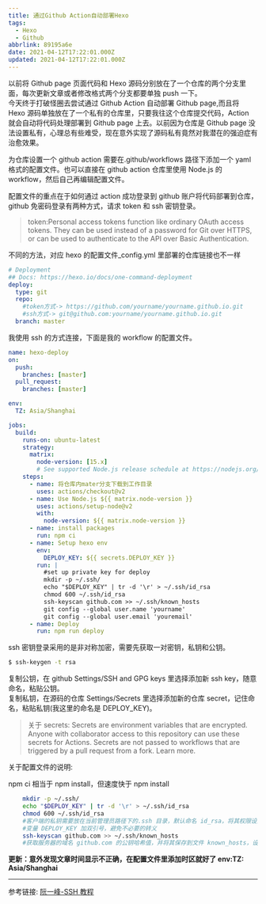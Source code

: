 ```yaml
---
title: 通过Github Action自动部署Hexo
tags:
  - Hexo
  - Github
abbrlink: 89195a6e
date: 2021-04-12T17:22:01.000Z
updated: 2021-04-12T17:22:01.000Z
---
```


以前将 Github page 页面代码和 Hexo 源码分别放在了一个仓库的两个分支里面，每次更新文章或者修改格式两个分支都要单独 push 一下。  
今天终于打破怪圈去尝试通过 Github Action 自动部署 Github page,而且将 Hexo 源码单独放在了一个私有的仓库里，只要我往这个仓库提交代码，Action 就会自动将代码处理部署到 Github page 上去。以前因为仓库是 Github page 没法设置私有，心理总有些难受，现在意外实现了源码私有竟然对我潜在的强迫症有治愈效果。

<!--more-->

为仓库设置一个 github action 需要在.github/workflows 路径下添加一个 yaml 格式的配置文件。也可以直接在 github action 仓库里使用 Node.js 的 workflow，然后自己再编辑配置文件。

配置文件的重点在于如何通过 action 成功登录到 github 账户将代码部署到仓库，github 免密码登录有两种方式，请求 token 和 ssh 密钥登录。

> token:Personal access tokens function like ordinary OAuth access tokens. They can be used instead of a password for Git over HTTPS, or can be used to authenticate to the API over Basic Authentication.

不同的方法，对应 hexo 的配置文件\_config.yml 里部署的仓库链接也不一样

```yaml
# Deployment
## Docs: https://hexo.io/docs/one-command-deployment
deploy:
  type: git
  repo:
    #token方式-> https://github.com/yourname/yourname.github.io.git
    #ssh方式-> git@github.com:yourname/yourname.github.io.git
  branch: master
```

我使用 ssh 的方式连接，下面是我的 workflow 的配置文件。

```yaml
name: hexo-deploy
on:
  push:
    branches: [master]
  pull_request:
    branches: [master]

env:
  TZ: Asia/Shanghai

jobs:
  build:
    runs-on: ubuntu-latest
    strategy:
      matrix:
        node-version: [15.x]
        # See supported Node.js release schedule at https://nodejs.org/en/about/releases/
    steps:
      - name: 将仓库内mater分支下载到工作目录
        uses: actions/checkout@v2
      - name: Use Node.js ${{ matrix.node-version }}
        uses: actions/setup-node@v2
        with:
          node-version: ${{ matrix.node-version }}
      - name: install packages
        run: npm ci
      - name: Setup hexo env
        env:
          DEPLOY_KEY: ${{ secrets.DEPLOY_KEY }}
        run: |
          #set up private key for deploy
          mkdir -p ~/.ssh/
          echo "$DEPLOY_KEY" | tr -d '\r' > ~/.ssh/id_rsa
          chmod 600 ~/.ssh/id_rsa
          ssh-keyscan github.com >> ~/.ssh/known_hosts
          git config --global user.name 'yourname'
          git config --global user.email 'youremail'
      - name: Deploy
        run: npm run deploy
```

ssh 密钥登录采用的是非对称加密，需要先获取一对密钥，私钥和公钥。

```bash
$ ssh-keygen -t rsa
```

复制公钥，在 github Settings/SSH and GPG keys 里选择添加新 ssh key，随意命名，粘贴公钥。  
复制私钥，在源码的仓库 Settings/Secrets 里选择添加新的仓库 secret，记住命名，粘贴私钥(我这里的命名是 DEPLOY_KEY)。

> 关于 secrets: Secrets are environment variables that are encrypted. Anyone with collaborator access to this repository can use these secrets for Actions.
> Secrets are not passed to workflows that are triggered by a pull request from a fork. Learn more.

关于配置文件的说明:

npm ci 相当于 npm install，但速度快于 npm install

```bash
    mkdir -p ~/.ssh/
    echo "$DEPLOY_KEY" | tr -d '\r' > ~/.ssh/id_rsa
    chmod 600 ~/.ssh/id_rsa
    #客户端的私钥需要放在当前管理员路径下的.ssh 目录，默认命名 id_rsa，将其权限设置为 600，仅允许文件所有者读取。
    #变量 DEPLOY_KEY 加双引号，避免不必要的转义
    ssh-keyscan github.com >> ~/.ssh/known_hosts
    #获取服务器的域名 github.com 的公钥哈希值，并将其保存到文件 known_hosts，设为已知主机。
```

**更新：意外发现文章时间显示不正确，在配置文件里添加时区就好了 env:TZ: Asia/Shanghai**

---

参考链接:
[阮一峰-SSH 教程](https://wangdoc.com/ssh/)
